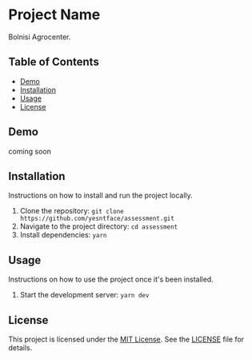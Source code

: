 # Project Name

Bolnisi Agrocenter.

## Table of Contents

- [Demo](#demo)
- [Installation](#installation)
- [Usage](#usage)
- [License](#license)

## Demo

coming soon

## Installation

Instructions on how to install and run the project locally.

1. Clone the repository: `git clone https://github.com/yesntface/assessment.git`
2. Navigate to the project directory: `cd assessment`
3. Install dependencies: `yarn`

## Usage

Instructions on how to use the project once it's been installed.

1. Start the development server: `yarn dev`

## License

This project is licensed under the [MIT License](https://opensource.org/licenses/MIT). See the [LICENSE](LICENSE) file for details.
